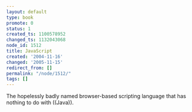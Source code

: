 ```yaml
---
layout: default
type: book
promote: 0
status: 1
created_ts: 1100578952
changed_ts: 1132043068
node_id: 1512
title: JavaScript
created: '2004-11-16'
changed: '2005-11-15'
redirect_from: []
permalink: "/node/1512/"
tags: []
---
```

The hopelessly badly named browser-based scripting language that has nothing to do with ((Java)).
